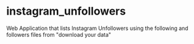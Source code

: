 # instagram_unfollowers
Web Application that lists Instagram Unfollowers using the following and followers files from "download your data"
